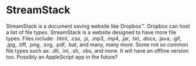 # StreamStack
StreamStack is a document saving website like Dropbox™. Dropbox can host a list of file types. StreamStack is a website designed to have more file types. Files include: .html, .css, .js, .mp3, .mp4, .jar, .txt, .docs, .java, .gif, .jpg, .tiff, .png, .svg, .pdf, .bat, and many, many more. Some not so common file types such as: .dll, .ini, .sh, .vbs, and more. It will have an offline version too. Possibly an AppleScript app in the future? 
